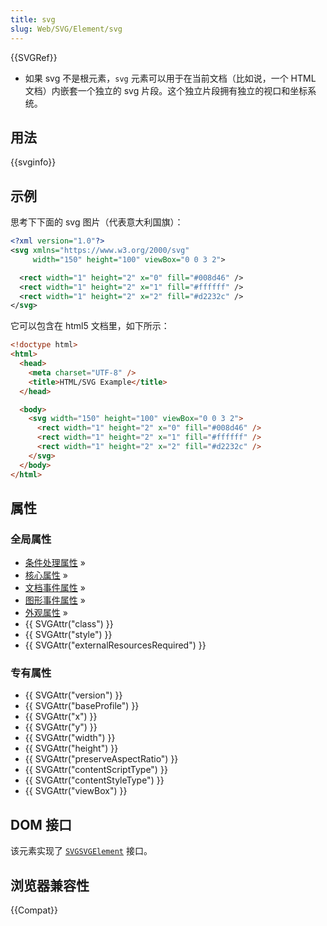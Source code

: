 ```yaml
---
title: svg
slug: Web/SVG/Element/svg
---
```


{{SVGRef}}

- 如果 svg 不是根元素，`svg` 元素可以用于在当前文档（比如说，一个 HTML 文档）内嵌套一个独立的 svg 片段。这个独立片段拥有独立的视口和坐标系统。

## 用法

{{svginfo}}

## 示例

思考下下面的 svg 图片（代表意大利国旗）：

```xml
<?xml version="1.0"?>
<svg xmlns="https://www.w3.org/2000/svg"
     width="150" height="100" viewBox="0 0 3 2">

  <rect width="1" height="2" x="0" fill="#008d46" />
  <rect width="1" height="2" x="1" fill="#ffffff" />
  <rect width="1" height="2" x="2" fill="#d2232c" />
</svg>
```

它可以包含在 html5 文档里，如下所示：

```html
<!doctype html>
<html>
  <head>
    <meta charset="UTF-8" />
    <title>HTML/SVG Example</title>
  </head>

  <body>
    <svg width="150" height="100" viewBox="0 0 3 2">
      <rect width="1" height="2" x="0" fill="#008d46" />
      <rect width="1" height="2" x="1" fill="#ffffff" />
      <rect width="1" height="2" x="2" fill="#d2232c" />
    </svg>
  </body>
</html>
```

## 属性

### 全局属性

- [条件处理属性](/zh-CN/docs/SVG/Attribute#ConditionalProccessing) »
- [核心属性](/zh-CN/docs/SVG/Attribute#Core) »
- [文档事件属性](/zh-CN/docs/SVG/Attribute#DocumentEvent) »
- [图形事件属性](/zh-CN/docs/SVG/Attribute#GraphicalEvent) »
- [外观属性](/zh-CN/docs/SVG/Attribute#Presentation) »
- {{ SVGAttr("class") }}
- {{ SVGAttr("style") }}
- {{ SVGAttr("externalResourcesRequired") }}

### 专有属性

- {{ SVGAttr("version") }}
- {{ SVGAttr("baseProfile") }}
- {{ SVGAttr("x") }}
- {{ SVGAttr("y") }}
- {{ SVGAttr("width") }}
- {{ SVGAttr("height") }}
- {{ SVGAttr("preserveAspectRatio") }}
- {{ SVGAttr("contentScriptType") }}
- {{ SVGAttr("contentStyleType") }}
- {{ SVGAttr("viewBox") }}

## DOM 接口

该元素实现了 [`SVGSVGElement`](/zh-CN/docs/DOM/SVGSVGElement) 接口。

## 浏览器兼容性

{{Compat}}
